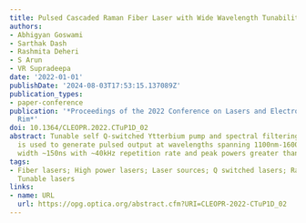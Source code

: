 ```yaml
---
title: Pulsed Cascaded Raman Fiber Laser with Wide Wavelength Tunability
authors:
- Abhigyan Goswami
- Sarthak Dash
- Rashmita Deheri
- S Arun
- VR Supradeepa
date: '2022-01-01'
publishDate: '2024-08-03T17:53:15.137089Z'
publication_types:
- paper-conference
publication: '*Proceedings of the 2022 Conference on Lasers and Electro-Optics Pacific
  Rim*'
doi: 10.1364/CLEOPR.2022.CTuP1D_02
abstract: Tunable self Q-switched Ytterbium pump and spectral filtering of Raman stokes
  is used to generate pulsed output at wavelengths spanning 1100nm-1600nm having pulse
  width ~150ns with ~40kHz repetition rate and peak powers greater than ~20W.
tags:
- Fiber lasers; High power lasers; Laser sources; Q switched lasers; Raman fiber lasers;
  Tunable lasers
links:
- name: URL
  url: https://opg.optica.org/abstract.cfm?URI=CLEOPR-2022-CTuP1D_02
---
```

